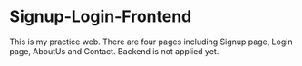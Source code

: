 # Signup-Login-Frontend
This is my practice web. 
There are four pages including Signup page, Login page, AboutUs and Contact.
Backend is not applied yet.
